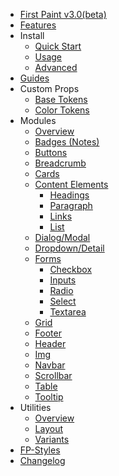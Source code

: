 
- [First Paint v3.0(beta)](/README)
- [Features](/FEATURES)
- Install
  - [Quick Start](/install/Start)
  - [Usage](/install/Usage)
  - [Advanced](/install/Advanced)
- [Guides](/GUIDES)
- Custom Props
  - [Base Tokens](/tokens/Tokens)
  - [Color Tokens](/tokens/ColorHSL)
- Modules
  - [Overview](/components/Overview)
  - [Badges (Notes)](/components/Badge)
  - [Buttons](/components/button)
  - [Breadcrumb](/components/Breadcrumb)
  - [Cards](/components/Cards)
  - [Content Elements](/components/Content)
    - [Headings](/components/Headings)
    - [Paragraph](/components/Paragraph)
    - [Links](/components/Links)
    - [List](/components/List)
  - [Dialog/Modal](/components/Dialog)
  - [Dropdown/Detail](/components/DETAILS)
  - [Forms](/components/Form)
    - [Checkbox](/components/Checkbox)
    - [Inputs](/components/Input)
    - [Radio](/components/Radio)
    - [Select](/components/select)
    - [Textarea](/components/Textarea)
  - [Grid](/components/grid)
  - [Footer](/components/Footer)
  - [Header](/components/Header)
  - [Img](/components/Img)
  - [Navbar](/components/Navbar)
  - [Scrollbar](/components/Scrollbar)
  - [Table](/components/Table)
  - [Tooltip](/components/Tooltip)
- Utilities
  - [Overview](/utilities/Overview)
  - [Layout](/utilities/Layout)
  - [Variants](/utilities/Variants)
- [FP-Styles](/components/Classes)
- [Changelog](/CHANGELOG)
